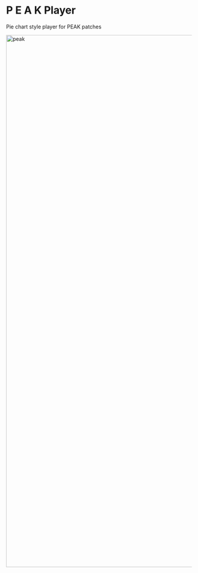 # P E A K Player
Pie chart style player for PEAK patches

<img width="1440" alt="peak" src="https://cloud.githubusercontent.com/assets/12250069/24326251/5c57f6ae-11a2-11e7-914d-1be082aad9e4.png">
